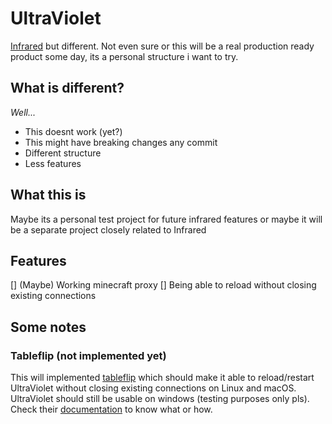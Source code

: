 # UltraViolet
[Infrared](https://github.com/haveachin/infrared) but different. Not even sure or this will be a real production ready product some day, its a personal structure i want to try.  

## What is different?
*Well...* 
- This doesnt work (yet?)
- This might have breaking changes any commit
- Different structure
- Less features

## What this is
Maybe its a personal test project for future infrared features or maybe it will be a separate project closely related to Infrared 

## Features
[] (Maybe) Working minecraft proxy
[] Being able to reload without closing existing connections

## Some notes
### Tableflip (not implemented yet)
This will implemented [tableflip](https://github.com/cloudflare/tableflip) which should make it able to reload/restart UltraViolet without closing existing connections on Linux and macOS. UltraViolet should still be usable on windows (testing purposes only pls). 
Check their [documentation](https://pkg.go.dev/github.com/cloudflare/tableflip) to know what or how. 
